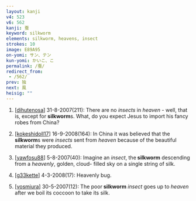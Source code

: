 ```yaml
---
layout: kanji
v4: 523
v6: 562
kanji: 蚕
keyword: silkworm
elements: silkworm, heavens, insect
strokes: 10
image: E89A95
on-yomi: サン、テン
kun-yomi: かいこ、こ
permalink: /蚕/
redirect_from:
 - /562/
prev: 独
next: 風
heisig: ""
---
```


1) [<a href="http://kanji.koohii.com/profile/dihutenosa">dihutenosa</a>] 31-8-2007(211): There are no <em>insects</em> in <em>heaven</em> - well, that is, except for <strong>silkworm</strong>s. What, do you expect Jesus to import his fancy robes from China?

2) [<a href="http://kanji.koohii.com/profile/kokeshidoll17">kokeshidoll17</a>] 16-9-2008(164): In China it was believed that the<strong> silkworm</strong>s were <em>insects</em> sent from <em>heaven</em> because of the beautiful material they produced.

3) [<a href="http://kanji.koohii.com/profile/yawfosu88">yawfosu88</a>] 5-8-2007(40): Imagine an <em>insect</em>, the<strong> silkworm</strong> descending from a <em>heavenly</em>, golden, cloud- filled sky on a single string of silk.

4) [<a href="http://kanji.koohii.com/profile/g33kette">g33kette</a>] 4-3-2008(17): Heavenly bug.

5) [<a href="http://kanji.koohii.com/profile/vosmiura">vosmiura</a>] 30-5-2007(12): The poor<strong> silkworm</strong> <em>insect</em> goes up to <em>heaven</em> after we boil its coccoon to take its silk.

